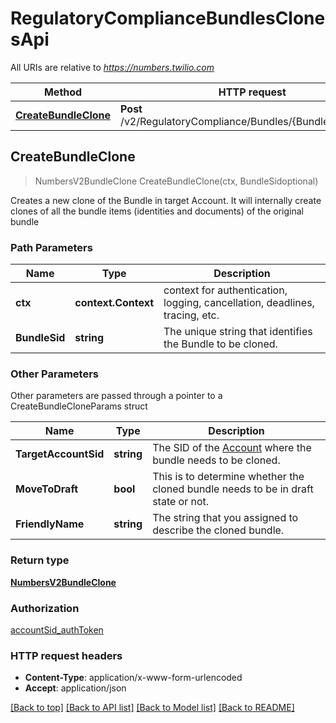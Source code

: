 # RegulatoryComplianceBundlesClonesApi

All URIs are relative to *https://numbers.twilio.com*

Method | HTTP request | Description
------------- | ------------- | -------------
[**CreateBundleClone**](RegulatoryComplianceBundlesClonesApi.md#CreateBundleClone) | **Post** /v2/RegulatoryCompliance/Bundles/{BundleSid}/Clones | 



## CreateBundleClone

> NumbersV2BundleClone CreateBundleClone(ctx, BundleSidoptional)



Creates a new clone of the Bundle in target Account. It will internally create clones of all the bundle items (identities and documents) of the original bundle

### Path Parameters


Name | Type | Description
------------- | ------------- | -------------
**ctx** | **context.Context** | context for authentication, logging, cancellation, deadlines, tracing, etc.
**BundleSid** | **string** | The unique string that identifies the Bundle to be cloned.

### Other Parameters

Other parameters are passed through a pointer to a CreateBundleCloneParams struct


Name | Type | Description
------------- | ------------- | -------------
**TargetAccountSid** | **string** | The SID of the [Account](https://www.twilio.com/docs/iam/api/account) where the bundle needs to be cloned.
**MoveToDraft** | **bool** | This is to determine whether the cloned bundle needs to be in draft state or not.
**FriendlyName** | **string** | The string that you assigned to describe the cloned bundle.

### Return type

[**NumbersV2BundleClone**](NumbersV2BundleClone.md)

### Authorization

[accountSid_authToken](../README.md#accountSid_authToken)

### HTTP request headers

- **Content-Type**: application/x-www-form-urlencoded
- **Accept**: application/json

[[Back to top]](#) [[Back to API list]](../README.md#documentation-for-api-endpoints)
[[Back to Model list]](../README.md#documentation-for-models)
[[Back to README]](../README.md)

